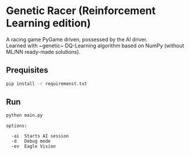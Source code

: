 # Genetic Racer (Reinforcement Learning edition)

A racing game PyGame driven, possessed by the AI driver.  
Learned with ~genetic~ DQ-Learning algorithm based on NumPy (without ML/NN ready-made solutions).

## Prequisites

```bash
pip install -r requiremenst.txt
```

## Run

```bash
python main.py
```
```
options:

  -ai  Starts AI session
  -d   Debug mode 
  -ev  Eagle Vision
```
